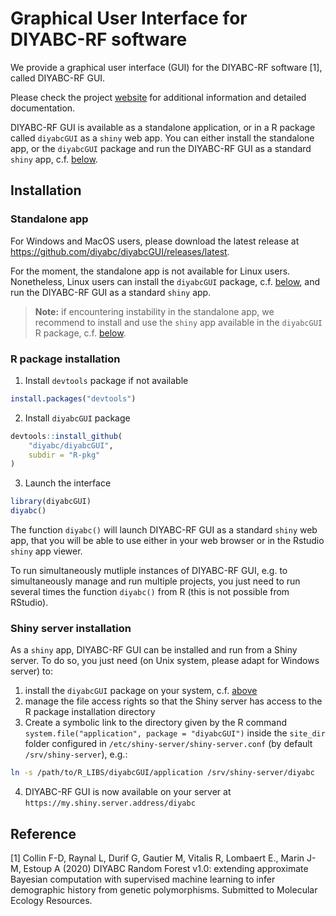 # Graphical User Interface for DIYABC-RF software

We provide a graphical user interface (GUI) for the DIYABC-RF software [1], 
called DIYABC-RF GUI.

Please check the project [website](https://diyabc.github.io/) for 
additional information and detailed documentation.

DIYABC-RF GUI is available as a standalone application, or in a R package called `diyabcGUI` as a `shiny` web app. You can either install the standalone app, or the `diyabcGUI` package and run the DIYABC-RF GUI as a standard `shiny` app, c.f. [below](#r-package-installation).

## Installation

### Standalone app

For Windows and MacOS users, please download the latest release at 
<https://github.com/diyabc/diyabcGUI/releases/latest>.

For the moment, the standalone app is not available for Linux users. 
Nonetheless, Linux users can install the `diyabcGUI` package, c.f. 
[below](#r-package-installation), and 
run the DIYABC-RF GUI as a standard `shiny` app.

> **Note:** if encountering instability in the standalone app, we recommend to install and use the `shiny` app available in the `diyabcGUI` R package, c.f. [below](#r-package-installation).


### R package installation

1. Install `devtools` package if not available
```R
install.packages("devtools")
```

2. Install `diyabcGUI` package
```R
devtools::install_github(
    "diyabc/diyabcGUI",
    subdir = "R-pkg"
)
```

3. Launch the interface
```R
library(diyabcGUI)
diyabc()
```

The function `diyabc()` will launch DIYABC-RF GUI as a standard `shiny` web app, that you will be able to use either in your web browser or in the Rstudio `shiny` app viewer.

To run simultaneously mutliple instances of DIYABC-RF GUI, e.g. to simultaneously manage and run multiple projects, you just need to run several times the function `diyabc()` from R (this is not possible from RStudio).

### Shiny server installation

As a `shiny` app, DIYABC-RF GUI can be installed and run from a Shiny server. To do so, you just need (on Unix system, please adapt for Windows server) to:

1. install the `diyabcGUI` package on your system, c.f. [above](#r-package-installation)
2. manage the file access rights so that the Shiny server has access to the R package installation directory
3. Create a symbolic link to the directory given by the R command `system.file("application", package = "diyabcGUI")` inside the `site_dir` folder configured in `/etc/shiny-server/shiny-server.conf` (by default `/srv/shiny-server`), e.g.:
```bash
ln -s /path/to/R_LIBS/diyabcGUI/application /srv/shiny-server/diyabc
```
4. DIYABC-RF GUI is now available on your server at `https://my.shiny.server.address/diyabc`

## Reference

[1] Collin F-D, Raynal L, Durif G, Gautier M, Vitalis R, Lombaert E., Marin J-M, Estoup A (2020) DIYABC Random Forest v1.0: extending approximate Bayesian computation with supervised machine learning to infer demographic history from genetic polymorphisms. Submitted to Molecular Ecology Resources.